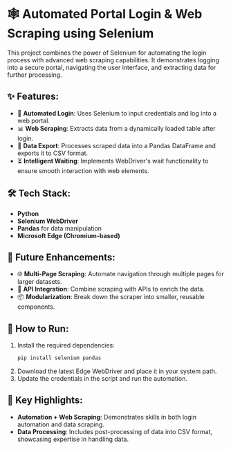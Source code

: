 # 🕸️ Automated Portal Login & Web Scraping using Selenium

This project combines the power of Selenium for automating the login process with advanced web scraping capabilities. It demonstrates logging into a secure portal, navigating the user interface, and extracting data for further processing.

## ✨ Features:
- 🔑 **Automated Login**: Uses Selenium to input credentials and log into a web portal.
- 📊 **Web Scraping**: Extracts data from a dynamically loaded table after login.
- 💾 **Data Export**: Processes scraped data into a Pandas DataFrame and exports it to CSV format.
- ⏳ **Intelligent Waiting**: Implements WebDriver's wait functionality to ensure smooth interaction with web elements.

## 🛠️ Tech Stack:
- **Python**
- **Selenium WebDriver**
- **Pandas** for data manipulation
- **Microsoft Edge (Chromium-based)**

## 🚀 Future Enhancements:
- 🌐 **Multi-Page Scraping**: Automate navigation through multiple pages for larger datasets.
- 🔄 **API Integration**: Combine scraping with APIs to enrich the data.
- 📦 **Modularization**: Break down the scraper into smaller, reusable components.

## 🎯 How to Run:
1. Install the required dependencies:
    ```bash
    pip install selenium pandas
    ```
2. Download the latest Edge WebDriver and place it in your system path.
3. Update the credentials in the script and run the automation.

## 👀 Key Highlights:
- **Automation + Web Scraping**: Demonstrates skills in both login automation and data scraping.
- **Data Processing**: Includes post-processing of data into CSV format, showcasing expertise in handling data.
